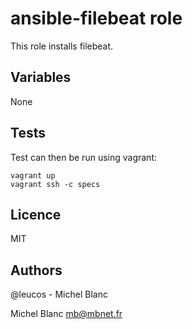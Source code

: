 ansible-filebeat role
=====================

This role installs filebeat.

Variables
----------

None

Tests
-----

Test can then be run using vagrant:

```
vagrant up
vagrant ssh -c specs
```

Licence
-------

MIT

Authors
-------
@leucos - Michel Blanc


Michel Blanc <mb@mbnet.fr>